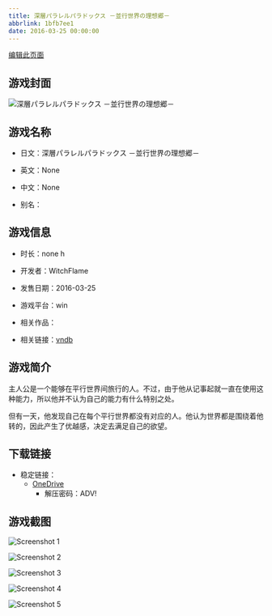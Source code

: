 ```yaml
---
title: 深層パラレルパラドックス －並行世界の理想郷－
abbrlink: 1bfb7ee1
date: 2016-03-25 00:00:00
---
```

[编辑此页面](https://github.com/ACG-3/ADV3-source/blob/main/source/_posts/games/%E6%B7%B1%E5%B1%A4%E3%83%91%E3%83%A9%E3%83%AC%E3%83%AB%E3%83%91%E3%83%A9%E3%83%89%E3%83%83%E3%82%AF%E3%82%B9%20%EF%BC%8D%E4%B8%A6%E8%A1%8C%E4%B8%96%E7%95%8C%E3%81%AE%E7%90%86%E6%83%B3%E9%83%B7%EF%BC%8D.md)

## 游戏封面

![深層パラレルパラドックス －並行世界の理想郷－](https://pan.timero.xyz/onedrive/img_lib_001/%E6%B7%B1%E5%B1%A4%E3%83%91%E3%83%A9%E3%83%AC%E3%83%AB%E3%83%91%E3%83%A9%E3%83%89%E3%83%83%E3%82%AF%E3%82%B9%20%EF%BC%8D%E4%B8%A6%E8%A1%8C%E4%B8%96%E7%95%8C%E3%81%AE%E7%90%86%E6%83%B3%E9%83%B7%EF%BC%8D_cover.avif)


## 游戏名称

- 日文：深層パラレルパラドックス －並行世界の理想郷－
- 英文：None
- 中文：None

- 别名：


## 游戏信息

- 时长：none h
- 开发者：WitchFlame
- 发售日期：2016-03-25
- 游戏平台：win
- 相关作品：

- 相关链接：[vndb](https://vndb.org/v18942)


## 游戏简介

主人公是一个能够在平行世界间旅行的人。不过，由于他从记事起就一直在使用这种能力，所以他并不认为自己的能力有什么特别之处。

但有一天，他发现自己在每个平行世界都没有对应的人。他认为世界都是围绕着他转的，因此产生了优越感，决定去满足自己的欲望。




## 下载链接

- 稳定链接：
    - [OneDrive](https://pan.timero.xyz/onedrive/adv_lib_001/%E6%B7%B1%E5%B1%A4%E3%83%91%E3%83%A9%E3%83%AC%E3%83%AB%E3%83%91%E3%83%A9%E3%83%89%E3%83%83%E3%82%AF%E3%82%B9%20%EF%BC%8D%E4%B8%A6%E8%A1%8C%E4%B8%96%E7%95%8C%E3%81%AE%E7%90%86%E6%83%B3%E9%83%B7%EF%BC%8D)
        - 解压密码：ADV!



## 游戏截图


![Screenshot 1](https://pan.timero.xyz/onedrive/img_lib_001/%E6%B7%B1%E5%B1%A4%E3%83%91%E3%83%A9%E3%83%AC%E3%83%AB%E3%83%91%E3%83%A9%E3%83%89%E3%83%83%E3%82%AF%E3%82%B9%20%EF%BC%8D%E4%B8%A6%E8%A1%8C%E4%B8%96%E7%95%8C%E3%81%AE%E7%90%86%E6%83%B3%E9%83%B7%EF%BC%8D_Screenshot_1.avif)

![Screenshot 2](https://pan.timero.xyz/onedrive/img_lib_001/%E6%B7%B1%E5%B1%A4%E3%83%91%E3%83%A9%E3%83%AC%E3%83%AB%E3%83%91%E3%83%A9%E3%83%89%E3%83%83%E3%82%AF%E3%82%B9%20%EF%BC%8D%E4%B8%A6%E8%A1%8C%E4%B8%96%E7%95%8C%E3%81%AE%E7%90%86%E6%83%B3%E9%83%B7%EF%BC%8D_Screenshot_2.avif)

![Screenshot 3](https://pan.timero.xyz/onedrive/img_lib_001/%E6%B7%B1%E5%B1%A4%E3%83%91%E3%83%A9%E3%83%AC%E3%83%AB%E3%83%91%E3%83%A9%E3%83%89%E3%83%83%E3%82%AF%E3%82%B9%20%EF%BC%8D%E4%B8%A6%E8%A1%8C%E4%B8%96%E7%95%8C%E3%81%AE%E7%90%86%E6%83%B3%E9%83%B7%EF%BC%8D_Screenshot_3.avif)

![Screenshot 4](https://pan.timero.xyz/onedrive/img_lib_001/%E6%B7%B1%E5%B1%A4%E3%83%91%E3%83%A9%E3%83%AC%E3%83%AB%E3%83%91%E3%83%A9%E3%83%89%E3%83%83%E3%82%AF%E3%82%B9%20%EF%BC%8D%E4%B8%A6%E8%A1%8C%E4%B8%96%E7%95%8C%E3%81%AE%E7%90%86%E6%83%B3%E9%83%B7%EF%BC%8D_Screenshot_4.avif)

![Screenshot 5](https://pan.timero.xyz/onedrive/img_lib_001/%E6%B7%B1%E5%B1%A4%E3%83%91%E3%83%A9%E3%83%AC%E3%83%AB%E3%83%91%E3%83%A9%E3%83%89%E3%83%83%E3%82%AF%E3%82%B9%20%EF%BC%8D%E4%B8%A6%E8%A1%8C%E4%B8%96%E7%95%8C%E3%81%AE%E7%90%86%E6%83%B3%E9%83%B7%EF%BC%8D_Screenshot_5.avif)

